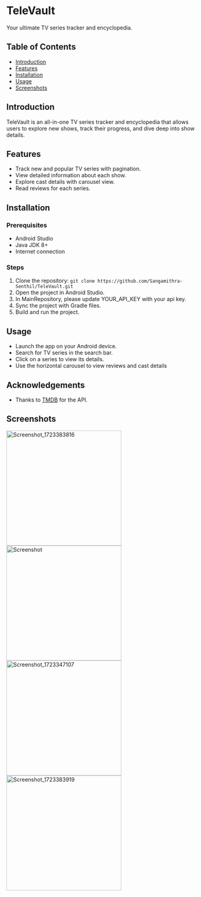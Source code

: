 # TeleVault
Your ultimate TV series tracker and encyclopedia.

## Table of Contents
- [Introduction](#introduction)
- [Features](#features)
- [Installation](#installation)
- [Usage](#usage)
- [Screenshots](#screenshot)
## Introduction
TeleVault is an all-in-one TV series tracker and encyclopedia that allows users to explore new shows, track their progress, and dive deep into show details.

## Features
- Track new and popular TV series with pagination. 
- View detailed information about each show.
- Explore cast details with carousel view.
- Read reviews for each series.

## Installation
### Prerequisites
- Android Studio
- Java JDK 8+
- Internet connection

### Steps
1. Clone the repository: `git clone https://github.com/Sangamithra-Senthil/TeleVault.git`
2. Open the project in Android Studio.
3. In MainRepository, please update YOUR_API_KEY with your api key. 
4. Sync the project with Gradle files.
5. Build and run the project.

## Usage
- Launch the app on your Android device.
- Search for TV series in the search bar.
- Click on a series to view its details.
- Use the horizontal carousel to view reviews and cast details

## Acknowledgements
- Thanks to [TMDB](https://www.themoviedb.org/) for the API.

## Screenshots
<img src="https://github.com/user-attachments/assets/63a93b16-b9d7-4f10-9ca3-2197aae98160" alt="Screenshot_1723383816" width="300"/>
<img src="https://github.com/user-attachments/assets/e681bd2e-00e4-4069-b908-2d2990da07e6" alt="Screenshot" width="300"/>
<img src="https://github.com/user-attachments/assets/4a2d8920-5878-4884-aac7-b0d8dbb1ba27" alt="Screenshot_1723347107" width="300"/>
<img src="https://github.com/user-attachments/assets/58fd434d-a0b0-470c-af0d-138cf93e1408" alt="Screenshot_1723383919" width="300"/>

  

